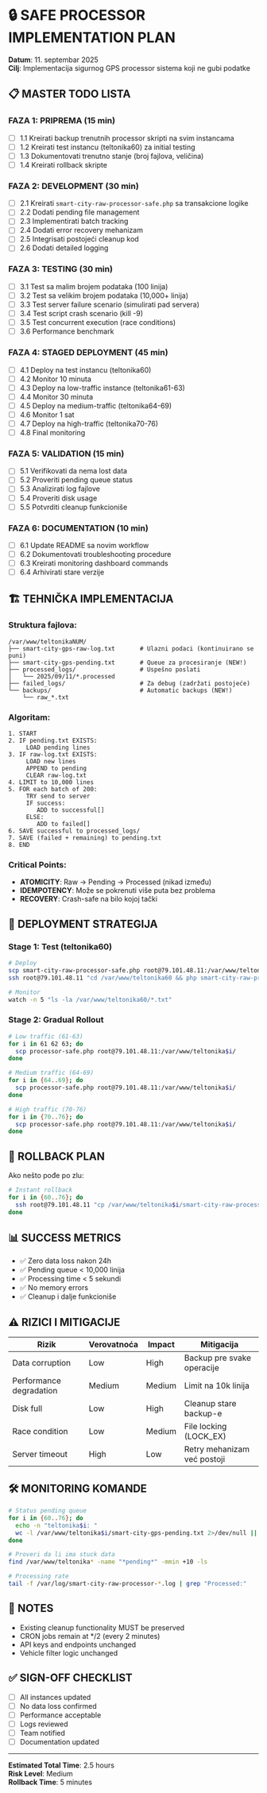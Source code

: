 # 🔒 SAFE PROCESSOR IMPLEMENTATION PLAN

**Datum**: 11. septembar 2025  
**Cilj**: Implementacija sigurnog GPS processor sistema koji ne gubi podatke

## 📋 MASTER TODO LISTA

### FAZA 1: PRIPREMA (15 min)
- [ ] 1.1 Kreirati backup trenutnih processor skripti na svim instancama
- [ ] 1.2 Kreirati test instancu (teltonika60) za initial testing
- [ ] 1.3 Dokumentovati trenutno stanje (broj fajlova, veličina)
- [ ] 1.4 Kreirati rollback skripte

### FAZA 2: DEVELOPMENT (30 min)
- [ ] 2.1 Kreirati `smart-city-raw-processor-safe.php` sa transakcione logike
- [ ] 2.2 Dodati pending file management
- [ ] 2.3 Implementirati batch tracking
- [ ] 2.4 Dodati error recovery mehanizam
- [ ] 2.5 Integrisati postojeći cleanup kod
- [ ] 2.6 Dodati detailed logging

### FAZA 3: TESTING (30 min)
- [ ] 3.1 Test sa malim brojem podataka (100 linija)
- [ ] 3.2 Test sa velikim brojem podataka (10,000+ linija)
- [ ] 3.3 Test server failure scenario (simulirati pad servera)
- [ ] 3.4 Test script crash scenario (kill -9)
- [ ] 3.5 Test concurrent execution (race conditions)
- [ ] 3.6 Performance benchmark

### FAZA 4: STAGED DEPLOYMENT (45 min)
- [ ] 4.1 Deploy na test instancu (teltonika60)
- [ ] 4.2 Monitor 10 minuta
- [ ] 4.3 Deploy na low-traffic instance (teltonika61-63)
- [ ] 4.4 Monitor 30 minuta
- [ ] 4.5 Deploy na medium-traffic (teltonika64-69)
- [ ] 4.6 Monitor 1 sat
- [ ] 4.7 Deploy na high-traffic (teltonika70-76)
- [ ] 4.8 Final monitoring

### FAZA 5: VALIDATION (15 min)
- [ ] 5.1 Verifikovati da nema lost data
- [ ] 5.2 Proveriti pending queue status
- [ ] 5.3 Analizirati log fajlove
- [ ] 5.4 Proveriti disk usage
- [ ] 5.5 Potvrditi cleanup funkcioniše

### FAZA 6: DOCUMENTATION (10 min)
- [ ] 6.1 Update README sa novim workflow
- [ ] 6.2 Dokumentovati troubleshooting procedure
- [ ] 6.3 Kreirati monitoring dashboard commands
- [ ] 6.4 Arhivirati stare verzije

## 🏗️ TEHNIČKA IMPLEMENTACIJA

### Struktura fajlova:
```
/var/www/teltonikaNUM/
├── smart-city-gps-raw-log.txt       # Ulazni podaci (kontinuirano se puni)
├── smart-city-gps-pending.txt       # Queue za procesiranje (NEW!)
├── processed_logs/                  # Uspešno poslati
│   └── 2025/09/11/*.processed
├── failed_logs/                     # Za debug (zadržati postojeće)
└── backups/                         # Automatic backups (NEW!)
    └── raw_*.txt
```

### Algoritam:
```
1. START
2. IF pending.txt EXISTS:
     LOAD pending lines
3. IF raw-log.txt EXISTS:
     LOAD new lines
     APPEND to pending
     CLEAR raw-log.txt
4. LIMIT to 10,000 lines
5. FOR each batch of 200:
     TRY send to server
     IF success:
        ADD to successful[]
     ELSE:
        ADD to failed[]
6. SAVE successful to processed_logs/
7. SAVE (failed + remaining) to pending.txt
8. END
```

### Critical Points:
- **ATOMICITY**: Raw → Pending → Processed (nikad između)
- **IDEMPOTENCY**: Može se pokrenuti više puta bez problema
- **RECOVERY**: Crash-safe na bilo kojoj tački

## 🚀 DEPLOYMENT STRATEGIJA

### Stage 1: Test (teltonika60)
```bash
# Deploy
scp smart-city-raw-processor-safe.php root@79.101.48.11:/var/www/teltonika60/
ssh root@79.101.48.11 "cd /var/www/teltonika60 && php smart-city-raw-processor-safe.php"

# Monitor
watch -n 5 "ls -la /var/www/teltonika60/*.txt"
```

### Stage 2: Gradual Rollout
```bash
# Low traffic (61-63)
for i in 61 62 63; do
  scp processor-safe.php root@79.101.48.11:/var/www/teltonika$i/
done

# Medium traffic (64-69)
for i in {64..69}; do
  scp processor-safe.php root@79.101.48.11:/var/www/teltonika$i/
done

# High traffic (70-76)
for i in {70..76}; do
  scp processor-safe.php root@79.101.48.11:/var/www/teltonika$i/
done
```

## 🔄 ROLLBACK PLAN

Ako nešto pođe po zlu:
```bash
# Instant rollback
for i in {60..76}; do
  ssh root@79.101.48.11 "cp /var/www/teltonika$i/smart-city-raw-processor.php.backup-20250911 /var/www/teltonika$i/smart-city-raw-processor.php"
done
```

## 📊 SUCCESS METRICS

- ✅ Zero data loss nakon 24h
- ✅ Pending queue < 10,000 linija
- ✅ Processing time < 5 sekundi
- ✅ No memory errors
- ✅ Cleanup i dalje funkcioniše

## ⚠️ RIZICI I MITIGACIJE

| Rizik | Verovatnoća | Impact | Mitigacija |
|-------|-------------|---------|------------|
| Data corruption | Low | High | Backup pre svake operacije |
| Performance degradation | Medium | Medium | Limit na 10k linija |
| Disk full | Low | High | Cleanup stare backup-e |
| Race condition | Low | Medium | File locking (LOCK_EX) |
| Server timeout | High | Low | Retry mehanizam već postoji |

## 🛠️ MONITORING KOMANDE

```bash
# Status pending queue
for i in {60..76}; do
  echo -n "teltonika$i: "
  wc -l /var/www/teltonika$i/smart-city-gps-pending.txt 2>/dev/null || echo "0"
done

# Proveri da li ima stuck data
find /var/www/teltonika* -name "*pending*" -mmin +10 -ls

# Processing rate
tail -f /var/log/smart-city-raw-processor-*.log | grep "Processed:"
```

## 📝 NOTES

- Existing cleanup functionality MUST be preserved
- CRON jobs remain at */2 (every 2 minutes)
- API keys and endpoints unchanged
- Vehicle filter logic unchanged

## ✅ SIGN-OFF CHECKLIST

- [ ] All instances updated
- [ ] No data loss confirmed
- [ ] Performance acceptable
- [ ] Logs reviewed
- [ ] Team notified
- [ ] Documentation updated

---
**Estimated Total Time**: 2.5 hours  
**Risk Level**: Medium  
**Rollback Time**: 5 minutes